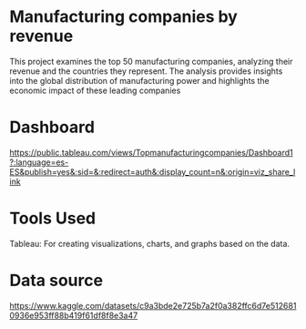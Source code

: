 # Manufacturing companies by revenue


This project examines the top 50 manufacturing companies, analyzing their revenue and the countries they represent. The analysis provides insights into the global distribution of manufacturing power and highlights the economic impact of these leading companies

# Dashboard
https://public.tableau.com/views/Topmanufacturingcompanies/Dashboard1?:language=es-ES&publish=yes&:sid=&:redirect=auth&:display_count=n&:origin=viz_share_link

# Tools Used
Tableau: For creating visualizations, charts, and graphs based on the data.

# Data source

https://www.kaggle.com/datasets/c9a3bde2e725b7a2f0a382ffc6d7e5126810936e953ff88b419f61df8f8e3a47

